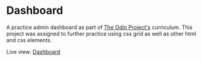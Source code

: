 # Dashboard

A practice admin dashboard as part of [The Odin Project's](https://www.theodinproject.com/lessons/node-path-intermediate-html-and-css-admin-dashboard) curriculum. This project was assigned to further practice using css grid as well as other html and css elements.

Live view: [Dashboard](https://rylan386.github.io/dashboard/)
